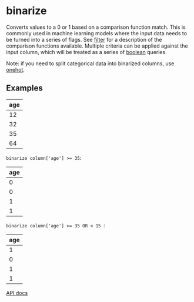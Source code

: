 # binarize

Converts values to a 0 or 1 based on a comparison function match. This is commonly used in machine learning models where the input data needs to be turned into a series of flags. See [filter](./filter.md) for a description of the comparison functions available.  Multiple criteria can be applied against the input column, which will be treated as a series of [boolean](./boolean.md) queries.

Note: if you need to split categorical data into binarized columns, use [onehot](./onehot.md).

## Examples

| age |
| --- |
| 12  |
| 32  |
| 35  |
| 64  |

`binarize column['age'] >= 35`:

| age |
| --- |
| 0   |
| 0   |
| 1   |
| 1   |

`binarize column['age'] >= 35 OR < 15 `:

| age |
| --- |
| 1   |
| 0   |
| 1   |
| 1   |

[API docs](https://github.com/microsoft/datashaper/blob/main/javascript/schema/docs/markdown/schema.binarizeargs.md)